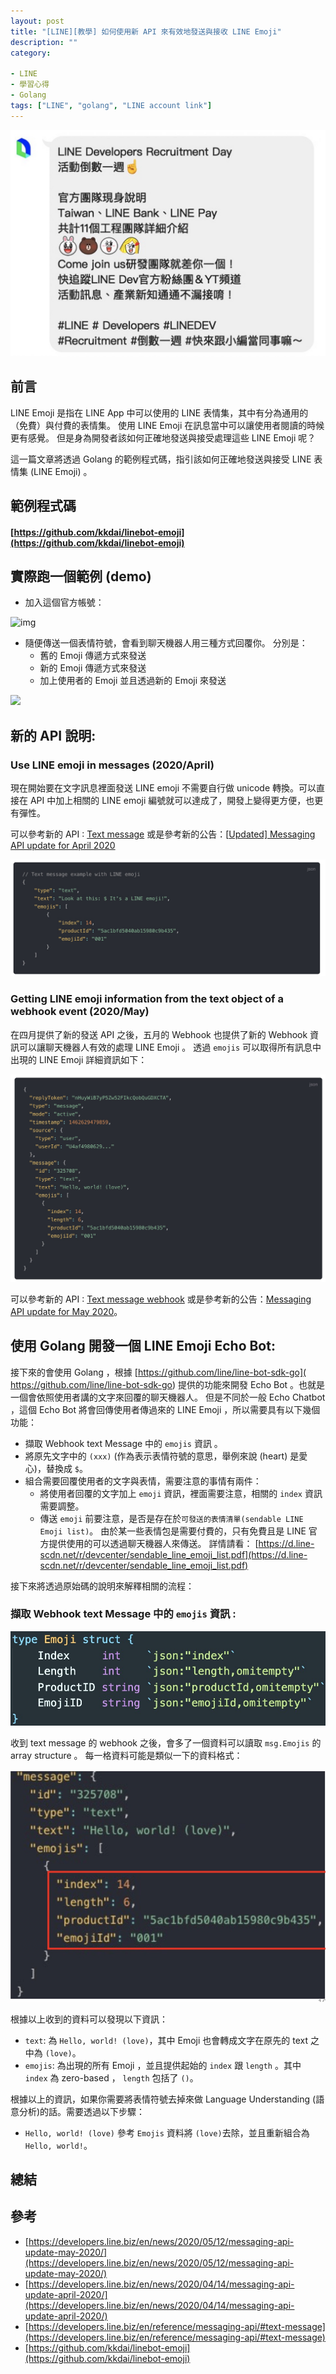 ```yaml
---
layout: post
title: "[LINE][教學] 如何使用新 API 來有效地發送與接收 LINE Emoji"
description: ""
category: 

- LINE
- 學習心得
- Golang
tags: ["LINE", "golang", "LINE account link"]
---
```


![](../images/2020/0522_1.jpg)

## 前言

LINE Emoji 是指在 LINE App 中可以使用的 LINE 表情集，其中有分為通用的（免費）與付費的表情集。 使用 LINE Emoji 在訊息當中可以讓使用者閱讀的時候更有感覺。 但是身為開發者該如何正確地發送與接受處理這些 LINE Emoji 呢？

這一篇文章將透過 Golang 的範例程式碼，指引該如何正確地發送與接受 LINE 表情集 (LINE Emoji) 。



## 範例程式碼

#### [https://github.com/kkdai/linebot-emoji](https://github.com/kkdai/linebot-emoji)



## 實際跑一個範例 (demo)



- 加入這個官方帳號：

![img](https://github.com/kkdai/LineBot-emoji/raw/master/images/emoji-chatbot.png)

- 隨便傳送一個表情符號，會看到聊天機器人用三種方式回覆你。 分別是：	
  - 舊的 Emoji 傳遞方式來發送
  - 新的 Emoji 傳遞方式來發送
  - 加上使用者的 Emoji 並且透過新的 Emoji 來發送

![](https://github.com/kkdai/LineBot-emoji/raw/master/images/final.png)



## 新的 API 說明:

### Use LINE emoji in messages (2020/April)

現在開始要在文字訊息裡面發送 LINE emoji 不需要自行做 unicode 轉換。可以直接在 API 中加上相關的 LINE emoji 編號就可以達成了，開發上變得更方便，也更有彈性。

可以參考新的 API :  [Text message](https://developers.line.biz/en/reference/messaging-api/#text-message) 或是參考新的公告：[[Updated\] Messaging API update for April 2020](https://developers.line.biz/en/news/2020/04/14/messaging-api-update-april-2020/)

![](../images/2020/0522_2.jpg)



### Getting LINE emoji information from the text object of a webhook event (2020/May)

在四月提供了新的發送 API 之後，五月的 Webhook 也提供了新的 Webhook 資訊可以讓聊天機器人有效的處理 LINE Emoji 。  透過 `emojis` 可以取得所有訊息中出現的 LINE Emoji 詳細資訊如下：

![](../images/2020/0522_3.jpg)

可以參考新的 API :  [Text message webhook](https://developers.line.biz/en/reference/messaging-api/#wh-text) 或是參考新的公告：[Messaging API update for May 2020](https://developers.line.biz/en/news/2020/05/12/messaging-api-update-may-2020/)。



## 使用 Golang 開發一個 LINE Emoji Echo Bot:

接下來的會使用 Golang ，根據 [https://github.com/line/line-bot-sdk-go]( https://github.com/line/line-bot-sdk-go) 提供的功能來開發 Echo Bot 。也就是一個會依照使用者講的文字來回覆的聊天機器人。 但是不同於一般 Echo Chatbot ，這個 Echo Bot 將會回傳使用者傳過來的 LINE Emoji ，所以需要具有以下幾個功能：

- 擷取 Webhook text Message 中的 `emojis` 資訊 。
- 將原先文字中的 `(xxx)` (作為表示表情符號的意思，舉例來說 (heart) 是愛心)，替換成 `$`。
- 組合需要回覆使用者的文字與表情，需要注意的事情有兩件：
  - 將使用者回覆的文字加上 `emoji` 資訊，裡面需要注意，相關的 `index` 資訊需要調整。
  - 傳送 `emoji` 前要注意，是否是存在於`可發送的表情清單(sendable LINE Emoji list)`。 由於某一些表情包是需要付費的，只有免費且是 LINE 官方提供使用的可以透過聊天機器人來傳送。 詳情請看： [https://d.line-scdn.net/r/devcenter/sendable_line_emoji_list.pdf](https://d.line-scdn.net/r/devcenter/sendable_line_emoji_list.pdf)

接下來將透過原始碼的說明來解釋相關的流程：

### 擷取 Webhook text Message 中的 `emojis` 資訊 :

![](../images/2020/0522_4.jpg)

收到 text message 的 webhook 之後，會多了一個資料可以讀取 `msg.Emojis` 的 array structure 。 每一格資料可能是類似一下的資料格式：

![](../images/2020/0522_5.jpg)

根據以上收到的資料可以發現以下資訊：

- `text`: 為 `Hello, world! (love)`，其中 Emoji 也會轉成文字在原先的 text 之中為 `(love)`。
- `emojis`: 為出現的所有 Emoji ，並且提供起始的 `index` 跟 `length` 。其中 `index` 為 zero-based ， `length` 包括了 `()`。

根據以上的資訊，如果你需要將表情符號去掉來做 Language Understanding (語意分析)的話。需要透過以下步驟：

- `Hello, world! (love)` 參考 `Emojis` 資料將 `(love)`去除，並且重新組合為  `Hello, world!`。







## 總結





## 參考

- [https://developers.line.biz/en/news/2020/05/12/messaging-api-update-may-2020/](https://developers.line.biz/en/news/2020/05/12/messaging-api-update-may-2020/)
- [https://developers.line.biz/en/news/2020/04/14/messaging-api-update-april-2020/](https://developers.line.biz/en/news/2020/04/14/messaging-api-update-april-2020/)
- [https://developers.line.biz/en/reference/messaging-api/#text-message](https://developers.line.biz/en/reference/messaging-api/#text-message)
- [https://github.com/kkdai/linebot-emoji](https://github.com/kkdai/linebot-emoji)
